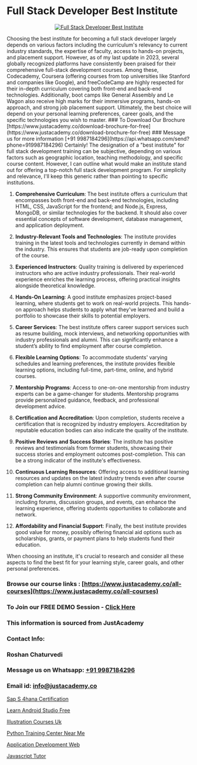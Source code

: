 # Full Stack Developer Best Institute

<p align="center">
  <a href="https://justacademy.co/program-detail/full-stack-web-development">
    <img src="https://justacademy.co/storage2/program_images/1704700371.webp" alt="Full Stack Developer Best Institute">
  </a>
</p>
Choosing the best institute for becoming a full stack developer largely depends on various factors including the curriculum's relevancy to current industry standards, the expertise of faculty, access to hands-on projects, and placement support. However, as of my last update in 2023, several globally recognized platforms have consistently been praised for their comprehensive full-stack development courses. Among these, Codecademy, Coursera (offering courses from top universities like Stanford and companies like Google), and freeCodeCamp are highly respected for their in-depth curriculum covering both front-end and back-end technologies. Additionally, boot camps like General Assembly and Le Wagon also receive high marks for their immersive programs, hands-on approach, and strong job placement support. Ultimately, the best choice will depend on your personal learning preferences, career goals, and the specific technologies you wish to master.
### To Download Our Brochure [https://www.justacademy.co/download-brochure-for-free](https://www.justacademy.co/download-brochure-for-free)
### Message us for more information [+91 9987184296](https://api.whatsapp.com/send?phone=919987184296)
Certainly! The designation of a "best institute" for full stack development training can be subjective, depending on various factors such as geographic location, teaching methodology, and specific course content. However, I can outline what would make an institute stand out for offering a top-notch full stack development program. For simplicity and relevance, I'll keep this generic rather than pointing to specific institutions.

1) **Comprehensive Curriculum**: The best institute offers a curriculum that encompasses both front-end and back-end technologies, including HTML, CSS, JavaScript for the frontend; and Node.js, Express, MongoDB, or similar technologies for the backend. It should also cover essential concepts of software development, database management, and application deployment.

2) **Industry-Relevant Tools and Technologies**: The institute provides training in the latest tools and technologies currently in demand within the industry. This ensures that students are job-ready upon completion of the course.

3) **Experienced Instructors**: Quality training is delivered by experienced instructors who are active industry professionals. Their real-world experience enriches the learning process, offering practical insights alongside theoretical knowledge.

4) **Hands-On Learning**: A good institute emphasizes project-based learning, where students get to work on real-world projects. This hands-on approach helps students to apply what they've learned and build a portfolio to showcase their skills to potential employers.

5) **Career Services**: The best institute offers career support services such as resume building, mock interviews, and networking opportunities with industry professionals and alumni. This can significantly enhance a student’s ability to find employment after course completion.

6) **Flexible Learning Options**: To accommodate students' varying schedules and learning preferences, the institute provides flexible learning options, including full-time, part-time, online, and hybrid courses.

7) **Mentorship Programs**: Access to one-on-one mentorship from industry experts can be a game-changer for students. Mentorship programs provide personalized guidance, feedback, and professional development advice.

8) **Certification and Accreditation**: Upon completion, students receive a certification that is recognized by industry employers. Accreditation by reputable education bodies can also indicate the quality of the institute.

9) **Positive Reviews and Success Stories**: The institute has positive reviews and testimonials from former students, showcasing their success stories and employment outcomes post-completion. This can be a strong indicator of the institute's effectiveness.

10) **Continuous Learning Resources**: Offering access to additional learning resources and updates on the latest industry trends even after course completion can help alumni continue growing their skills.

11) **Strong Community Environment**: A supportive community environment, including forums, discussion groups, and events, can enhance the learning experience, offering students opportunities to collaborate and network.

12) **Affordability and Financial Support**: Finally, the best institute provides good value for money, possibly offering financial aid options such as scholarships, grants, or payment plans to help students fund their education.

When choosing an institute, it's crucial to research and consider all these aspects to find the best fit for your learning style, career goals, and other personal preferences.

### Browse our course links : [https://www.justacademy.co/all-courses](https://www.justacademy.co/all-courses) 
### To Join our FREE DEMO Session - [Click Here](https://www.justacademy.co/register-for-course-demo)


### This information is sourced from JustAcademy
### Contact Info:
### Roshan Chaturvedi
### Message us on Whatsapp: [+91 9987184296](https://api.whatsapp.com/send?phone=919987184296)
### Email id: [info@justacademy.co](mailto:info@justacademy.co)
                
[Sap S 4hana Certification](https://www.linkedin.com/pulse/sap-4hana-certification-justacademy-ahmedabad-qxabc/)

[Learn Android Studio Free](https://www.linkedin.com/pulse/learn-android-studio-free-justacademy-delhi-3gfzf/)

[Illustration Courses Uk](https://medium.com/@AkashSingh2052/illustration-courses-uk-d11d71bbfb65)

[Python Training Center Near Me](https://medium.com/@AkashSingh2052/python-training-center-near-me-2456c4716d15)

[Application Development Web](https://justacademyin.github.io/justacademy/application-development-web)

[Javascript Tutor](https://justacademyin.github.io/justacademy/javascript-tutor)

